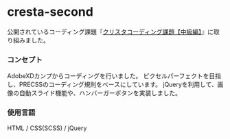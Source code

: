 # cresta-second

公開されているコーディング課題『[クリスタコーディング課題【中級編】](https://pengi-n.co.jp/blog/coding-practice2/)』に取り組みました。
  
### コンセプト  
AdobeXDカンプからコーディングを行いました。
ピクセルパーフェクトを目指し、PRECSSのコーディング規則をベースにしています。
jQueryを利用して、画像の自動スライド機能や、ハンバーガーボタンを実装しました。  
  
### 使用言語  
HTML / CSS(SCSS) / jQuery
  
